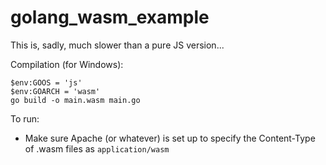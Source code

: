 # golang_wasm_example

This is, sadly, much slower than a pure JS version...

Compilation (for Windows):

```
$env:GOOS = 'js'
$env:GOARCH = 'wasm'
go build -o main.wasm main.go
```

To run:

* Make sure Apache (or whatever) is set up to specify the Content-Type of .wasm files as `application/wasm`
